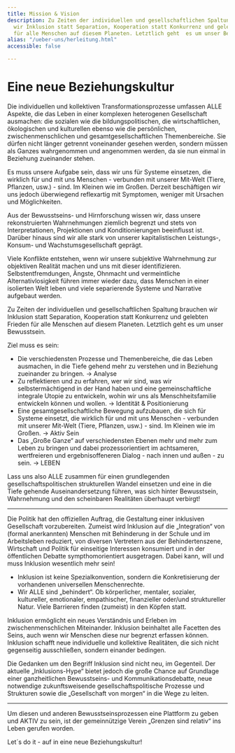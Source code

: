 ```yaml
---
title: Mission & Vision
description: Zu Zeiten der individuellen und gesellschaftlichen Spaltung brauchen
  wir Inklusion statt Separation, Kooperation statt Konkurrenz und gelebten Frieden
  für alle Menschen auf diesem Planeten. Letztlich geht  es um unser Bewusstsein.
alias: "/ueber-uns/herleitung.html"
accessible: false

---
```

# Eine neue Beziehungskultur

Die individuellen und kollektiven Transformationsprozesse  umfassen ALLE Aspekte, die das Leben in einer komplexen heterogenen Gesellschaft ausmachen: die sozialen wie die bildungspolitischen, die wirtschaftlichen, ökologischen und kulturellen ebenso wie die persönlichen, zwischenmenschlichen und gesamtgesellschaftlichen Themenbereiche. Sie dürfen nicht länger getrennt voneinander gesehen werden, sondern müssen als Ganzes wahrgenommen und angenommen werden, da sie nun einmal in Beziehung zueinander stehen.

Es muss unsere Aufgabe sein, dass wir uns für Systeme einsetzen, die wirklich für und mit uns Menschen - verbunden mit unserer Mit-Welt (Tiere, Pflanzen, usw.) - sind. Im Kleinen wie im Großen. Derzeit beschäftigen wir uns jedoch überwiegend reflexartig mit Symptomen, weniger mit Ursachen und Möglichkeiten.

Aus der Bewusstseins- und Hirnforschung wissen wir, dass unsere rekonstruierten Wahrnehmungen ziemlich begrenzt und stets von Interpretationen, Projektionen und Konditionierungen beeinflusst ist. Darüber hinaus sind wir alle stark von unserer kapitalistischen Leistungs-, Konsum- und  Wachstumsgesellschaft geprägt.

Viele Konflikte entstehen, wenn wir unsere subjektive Wahrnehmung zur objektiven Realität machen und uns mit dieser identifizieren. Selbstentfremdungen, Ängste, Ohnmacht und vermeintliche Alternativlosigkeit führen immer wieder dazu, dass Menschen in einer isolierten Welt leben und viele separierende Systeme und Narrative aufgebaut werden.

Zu Zeiten der individuellen und gesellschaftlichen Spaltung brauchen wir Inklusion statt Separation, Kooperation statt Konkurrenz und  gelebten Frieden für alle Menschen auf diesem Planeten. Letztlich geht  es um unser Bewusstsein.

Ziel muss es sein:

* Die verschiedensten Prozesse und Themenbereiche, die das Leben ausmachen, in die Tiefe gehend mehr zu verstehen und in Beziehung zueinander zu bringen. →  Analyse
* Zu reflektieren und zu erfahren, wer wir sind, was wir selbstermächtigend in der Hand haben und eine gemeinschaftliche integrale Utopie zu entwickeln, wohin wir uns als Menschheitsfamilie entwickeln können und wollen. → Identität & Positionierung
* Eine gesamtgesellschaftliche Bewegung aufzubauen, die sich für Systeme einsetzt, die wirklich für und mit uns Menschen - verbunden mit unserer Mit-Welt (Tiere, Pflanzen, usw.) - sind. Im Kleinen wie im Großen. → Aktiv Sein
* Das „Große Ganze“ auf verschiedensten Ebenen mehr und mehr zum Leben zu bringen und dabei prozessorientiert im achtsameren, wertfreieren und ergebnisoffeneren Dialog - nach innen und außen - zu sein. → LEBEN

Lass uns also ALLE zusammen für einen grundlegenden  gesellschaftspolitischen strukturellen Wandel einsetzen und eine in die  Tiefe gehende Auseinandersetzung führen, was sich hinter Bewusstsein, Wahrnehmung und den scheinbaren Realitäten überhaupt verbirgt!

***

Die Politik hat den offiziellen Auftrag, die Gestaltung einer inklusiven Gesellschaft vorzubereiten. Zumeist wird Inklusion auf die „Integration“ von (formal anerkannten) Menschen mit  Behinderung in der Schule und im Arbeitsleben reduziert, von diversen Vertretern aus der Behindertenszene, Wirtschaft und Politik für einseitige Interessen konsumiert und in der öffentlichen Debatte sympthomorientiert ausgetragen. Dabei kann, will und muss Inklusion wesentlich mehr sein!

* Inklusion ist keine Spezialkonvention, sondern die Konkretisierung der vorhandenen universellen Menschenrechte.
* Wir ALLE sind „behindert“. Ob körperlicher, mentaler, sozialer,  kultureller, emotionaler, empathischer, finanzieller oder/und  struktureller Natur. Viele Barrieren finden (zumeist) in den Köpfen  statt.

Inklusion ermöglicht ein neues Verständnis und Erleben im  zwischenmenschlichen Miteinander. Inklusion beinhaltet alle Facetten des Seins, auch wenn wir Menschen diese nur begrenzt erfassen können. Inklusion schafft neue individuelle und kollektive Realitäten, die sich nicht gegenseitig ausschließen, sondern einander bedingen.

Die Gedanken um den Begriff Inklusion sind nicht neu, im Gegenteil. Der aktuelle „Inklusions-Hype“ bietet jedoch die große Chance auf  Grundlage einer ganzheitlichen Bewusstseins- und Kommunikationsdebatte, neue notwendige zukunftsweisende gesellschaftspolitische Prozesse und  Strukturen sowie die „Gesellschaft von morgen“ in die Wege zu leiten.

***

Um diesen und anderen Bewusstseinsprozessen eine Plattform zu geben und AKTIV zu sein, ist der gemeinnützige Verein „Grenzen sind relativ“ ins Leben gerufen worden.

Let´s do it - auf in eine neue Beziehungskultur!

